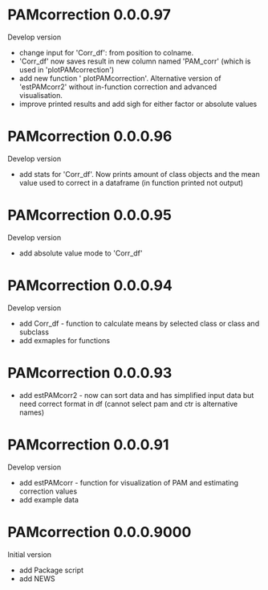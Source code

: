 # PAMcorrection 0.0.0.97
Develop version

* change input for 'Corr_df': from position to colname.
* 'Corr_df' now saves result in new column named 'PAM_corr' (which is used in 'plotPAMcorrection')
* add new function ' plotPAMcorrection'. Alternative version of 'estPAMcorr2' without in-function correction and advanced visualisation.
* improve printed results and add sigh for either factor or absolute values

# PAMcorrection 0.0.0.96
Develop version

* add stats for 'Corr_df'. Now prints amount of class objects and the mean value used to correct in a dataframe (in function printed not output)

# PAMcorrection 0.0.0.95
Develop version

* add absolute value mode to 'Corr_df'

# PAMcorrection 0.0.0.94
Develop version

* add Corr_df - function to calculate means by selected class or class and subclass
* add exmaples for functions

# PAMcorrection 0.0.0.93

* add estPAMcorr2 - now can sort data and has simplified input data but need correct format in df (cannot select pam and ctr is alternative names)

# PAMcorrection 0.0.0.91

Develop version

* add estPAMcorr - function for visualization of PAM and estimating correction values
* add example data

# PAMcorrection 0.0.0.9000

Initial version

* add Package script
* add NEWS

